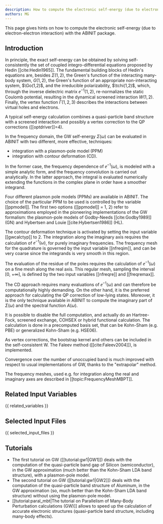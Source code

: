 ```yaml
---
description: How to compute the electronic self-energy (due to electron-electron interaction)
authors: MG
---
```

<!--- This is the source file for this topics. Can be edited. -->

This page gives hints on how to compute the electronic self-energy (due to electron-electron interaction) with the ABINIT package.

## Introduction

In principle, the exact self-energy can be obtained by solving self-consistently 
the set of coupled integro-differential equations proposed by
Hedin [[cite:Hedin1965]]. The fundamental building blocks of Hedin's equations
are, besides $\Sigma(1,2)$, the Green's function of the interacting many-body system,
$G(1,2)$, the Green's function of an appropriate non-interacting system, $\Go(1,2)$,
and the irreducible polarizability, $\tchi(1,2)$, which, through the inverse
dielectric matrix $\ee^{-1}(1,2)$, re-normalizes the static Coulomb potential,
resulting in the dynamical screened interaction $W(1,2)$. Finally, the vertex
function $\Gamma(1,2,3)$ describes the interactions between virtual holes and
electrons.

A typical self-energy calculation combines a quasi-particle band structure
with a screened interaction and possibly a vertex correction to the QP
corrections ([[optdriver]]=4).

In the frequency domain, the GW self-energy $\Sigma(\omega)$ can be evaluated in ABINIT
with two different, more effective, techniques:

* integration with a plasmon-pole model (PPM)
* integration with contour deformation (CD).

In the former case, the frequency dependence of $\ee^{-1}(\omega)$, is modeled with a
simple analytic form, and the frequency convolution is carried out analytically.
In the latter approach, the integral is evaluated numerically extending the
functions in the complex plane in order have a smoother integrand.

Four different plasmon pole models (PPMs) are available in ABINIT. The choice
of the particular PPM to be used is controlled by the variable [[ppmodel]].
The first two options ([[ppmodel]] = 1, 2) refer to approximations employed in
the pioneering implementations of the GW formalism: the plasmon-pole models of
Godby-Needs [[cite:Godby1989]] (GN) and Hybertsen and Louie [[cite:Hybertsen1986]] (HL).

The contour deformation technique is activated by setting the input variable
[[gwcalctyp]] to 2. The integration along the imaginary axis requires the
calculation of $\ee^{-1}(\omega)$, for purely imaginary frequencies. 
The frequency mesh for the quadrature is governed by the input variable [[nfreqim]], and can be very
coarse since the integrands is very smooth in this region.

The evaluation of the residue of the poles requires the calculation of $\ee^{-1}(\omega)$
on a fine mesh along the real axis. This regular mesh, sampling the interval
[0, +∞], is defined by the two input variables [[nfreqre]] and [[freqremax]].

The CD approach requires many evaluations of $\ee^{-1}(\omega)$ and can therefore be
computationally highly demanding. On the other hand, it is the preferred
approach for calculating the QP correction of low-lying states. Moreover, it
is the only technique available in ABINIT to compute the imaginary part of
$\Sigma(\omega)$ and the spectral function $A(\omega)$.

It is possible to disable the full computation, and actually do an Hartree-Fock, 
screened exchange, COHSEX or hybrid functional calculation.
The calculation is done in a precomputed basis set, that can be Kohn-Sham
(e.g. PBE) or generalized Kohn-Sham (e.g. HSE06).

As vertex corrections, the bootstrap kernel and others can be included in the
self-consistent W. 
The Faleev method ([[cite:Faleev2004]]), is implemented.

Convergence over the number of unoccupied band is much improved with respect
to usual implementations of GW, thanks to the "extrapolar" method.

The frequency meshes, used e.g. for integration along the real and imaginary
axes are described in [[topic:FrequencyMeshMBPT]].


## Related Input Variables

{{ related_variables }}

## Selected Input Files

{{ selected_input_files }}

## Tutorials

* The first tutorial on GW ([[tutorial:gw1|GW1]]) deals with the computation of the quasi-particle band gap of Silicon (semiconductor), in the GW approximation (much better than the Kohn-Sham LDA band structure), with a plasmon-pole model. 
* The second tutorial on GW ([[tutorial:gw1|GW2]]) deals with the computation of the quasi-particle band structure of Aluminum, in the GW approximation (so, much better than the Kohn-Sham LDA band structure) without using the plasmon-pole model. 
* [[tutorial:paral_mbt|The tutorial on Parallelism of Many-Body Perturbation calculations (GW)]] allows to speed up the calculation of accurate electronic structures (quasi-particle band structure, including many-body effects).

